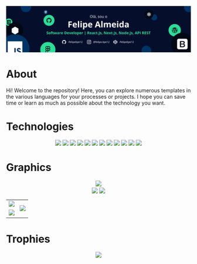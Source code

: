 <img src="img/Banner.png" />


# About

Hi! Welcome to the repository! Here, you can explore numerous templates in the various languages for your processes or projects. I hope you can save time or learn as much as possible about the technology you want.


# Technologies

<div align="center">
  <img src="https://img.shields.io/badge/HTML5-050f2c?style=for-the-badge&logo=html5&logoColor=2dde98"/>
  <img src="https://img.shields.io/badge/CSS3-050f2c?style=for-the-badge&logo=css3&logoColor=2dde98"/>
  <img src="https://img.shields.io/badge/JavaScript-050f2c?style=for-the-badge&logo=javascript&logoColor=2dde98"/>
  <img src="https://img.shields.io/badge/TypeScript-050f2c?style=for-the-badge&logo=typescript&logoColor=2dde98"/>
  <img src="https://img.shields.io/badge/Bootstrap-050f2c?style=for-the-badge&logo=bootstrap&logoColor=2dde98">
  <img src="https://img.shields.io/badge/MongoDB-050f2c?style=for-the-badge&logo=mongodb&logoColor=2dde98">
  <img src="https://img.shields.io/badge/Node%20js-050f2c?style=for-the-badge&logo=nodedotjs&logoColor=2dde98">
  <img src="https://img.shields.io/badge/React-050f2c?style=for-the-badge&logo=react&logoColor=2dde98">
  <img src="https://img.shields.io/badge/next%20js-050f2c?style=for-the-badge&logo=nextdotjs&logoColor=2dde98">
  <img src="https://img.shields.io/badge/Chakra--UI-050f2c?style=for-the-badge&logo=chakra-ui&logoColor=2dde98"/>
  <img src="https://img.shields.io/badge/Tailwind_CSS-050f2c?style=for-the-badge&logo=tailwind-css&logoColor=2dde98"/>
  <img src="https://img.shields.io/badge/Wordpress-050f2c?style=for-the-badge&logo=wordpress&logoColor=2dde98"/>
</div>


# Graphics

<div align="center">
  <img src="https://github-readme-streak-stats.herokuapp.com/?user=felipelipe12&theme=algolia&hide_border=true"><br>
  <img src="https://github-readme-stats.vercel.app/api?username=felipelipe12&show_icons=true&theme=algolia&hide_border=true">
  <img src="https://github-readme-stats.vercel.app/api/top-langs/?username=felipelipe12&langs_count=6&theme=algolia&layout=compact&hide_border=true">
</div>

<table cellspacing="0" cellpadding="0" border="0">
  <tr>
    <td>
      <img src="https://github-readme-streak-stats.herokuapp.com/?user=felipelipe12&theme=algolia&hide_border=true">
    </td>
    <td rowspan="2">
      <img src="https://github-readme-stats.vercel.app/api/top-langs/?username=felipelipe12&langs_count=6&theme=algolia&hide_border=true">
    </td>
  </tr>
  <tr>
    <td>
      <img src="https://github-readme-stats.vercel.app/api?username=felipelipe12&show_icons=true&theme=algolia&hide_border=true">
    </td>
  </tr>
</table>


# Trophies

<div align="center">
  <img src="https://github-profile-trophy.vercel.app/?username=felipelipe12&theme=algolia&column=4&margin-h=5&margin-w=5&no-frame=true" />
</div>

